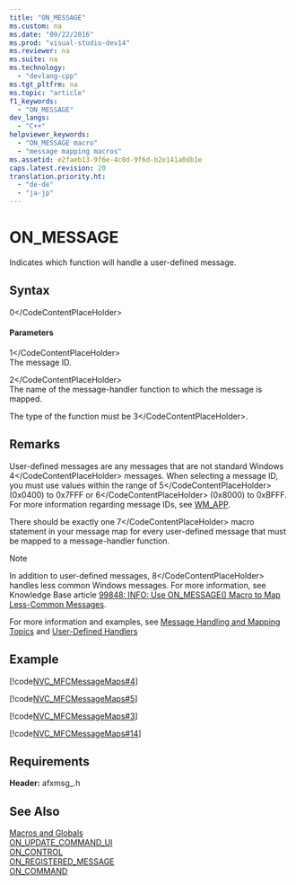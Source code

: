 ```yaml
---
title: "ON_MESSAGE"
ms.custom: na
ms.date: "09/22/2016"
ms.prod: "visual-studio-dev14"
ms.reviewer: na
ms.suite: na
ms.technology: 
  - "devlang-cpp"
ms.tgt_pltfrm: na
ms.topic: "article"
f1_keywords: 
  - "ON_MESSAGE"
dev_langs: 
  - "C++"
helpviewer_keywords: 
  - "ON_MESSAGE macro"
  - "message mapping macros"
ms.assetid: e2faeb13-9f6e-4c0d-9f6d-b2e141a0db1e
caps.latest.revision: 20
translation.priority.ht: 
  - "de-de"
  - "ja-jp"
---
```

# ON_MESSAGE
Indicates which function will handle a user-defined message.  
  
## Syntax  
  
<CodeContentPlaceHolder>0\</CodeContentPlaceHolder>  
#### Parameters  
 <CodeContentPlaceHolder>1\</CodeContentPlaceHolder>  
 The message ID.  
  
 <CodeContentPlaceHolder>2\</CodeContentPlaceHolder>  
 The name of the message-handler function to which the message is mapped.  
  
 The type of the function must be <CodeContentPlaceHolder>3\</CodeContentPlaceHolder>.  
  
## Remarks  
 User-defined messages are any messages that are not standard Windows <CodeContentPlaceHolder>4\</CodeContentPlaceHolder> messages. When selecting a message ID, you must use values within the range of <CodeContentPlaceHolder>5\</CodeContentPlaceHolder> (0x0400) to 0x7FFF or <CodeContentPlaceHolder>6\</CodeContentPlaceHolder> (0x8000) to 0xBFFF. For more information regarding message IDs, see [WM_APP](http://msdn.microsoft.com/library/windows/desktop/ms644930).  
  
 There should be exactly one <CodeContentPlaceHolder>7\</CodeContentPlaceHolder> macro statement in your message map for every user-defined message that must be mapped to a message-handler function.  
  
> [!NOTE]
>  In addition to user-defined messages, <CodeContentPlaceHolder>8\</CodeContentPlaceHolder> handles less common Windows messages. For more information, see Knowledge Base article [99848: INFO: Use ON_MESSAGE() Macro to Map Less-Common Messages](http://go.microsoft.com/fwlink/?linkId=192022).  
  
 For more information and examples, see [Message Handling and Mapping Topics](../vs140/message-handling-and-mapping.md) and [User-Defined Handlers](../vs140/user-defined-handlers.md)  
  
## Example  
 [!code[NVC_MFCMessageMaps#4](../vs140/codesnippet/CPP/on_message_1.h)]  
  
 [!code[NVC_MFCMessageMaps#5](../vs140/codesnippet/CPP/on_message_2.cpp)]  
  
 [!code[NVC_MFCMessageMaps#3](../vs140/codesnippet/CPP/on_message_3.h)]  
  
 [!code[NVC_MFCMessageMaps#14](../vs140/codesnippet/CPP/on_message_4.cpp)]  
  
## Requirements  
 **Header:** afxmsg_.h  
  
## See Also  
 [Macros and Globals](../vs140/mfc-macros-and-globals.md)   
 [ON_UPDATE_COMMAND_UI](../vs140/on_update_command_ui.md)   
 [ON_CONTROL](../vs140/on_control.md)   
 [ON_REGISTERED_MESSAGE](../vs140/on_registered_message.md)   
 [ON_COMMAND](../vs140/on_command.md)